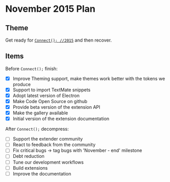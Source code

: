 # November 2015 Plan

## Theme

Get ready for [`Connect(); //2015`](HTTP://connect2015.visualstudio.com/) and then
recover.

## Items

Before `Connect();` finish:

-   [x] Improve Theming support, make themes work better with the tokens we
        produce
-   [x] Support to import TextMate snippets
-   [x] Adopt latest version of Electron
-   [x] Make Code Open Source on github
-   [x] Provide beta version of the extension API
-   [x] Make the gallery available
-   [x] Initial version of the extension documentation

After `Connect();` decompress:

-   [ ] Support the extender community
-   [ ] React to feedback from the community
-   [ ] Fix critical bugs -> tag bugs with 'November - end' milestone
-   [ ] Debt reduction
-   [ ] Tune our development workflows
-   [ ] Build extensions
-   [ ] Improve the documentation
